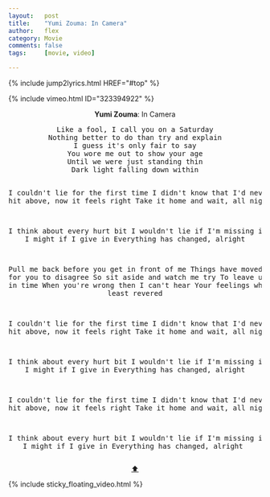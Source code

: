 ```yaml
---
layout:   post
title:    "Yumi Zouma: In Camera"
author:   flex
category: Movie
comments: false
tags:     [movie, video]

---
```


<!-- <style type="text/css">
	.container { margin-bottom: -1em; }
</style> -->

{% include jump2lyrics.html HREF="#top" %}

<div class="overridemaxwidthboth">
	{% include vimeo.html ID="323394922" %}
</div>

<a id="top"></a>
<div id="lyrics"><div class="lyricsheader" style=""><p><center><b>Yumi Zouma</b>: In Camera</center></p></div>
<center><pre>
Like a fool, I call you on a Saturday
Nothing better to do than try and explain
I guess it's only fair to say
You wore me out to show your age
Until we were just standing thin
Dark light falling down within

I couldn't lie for the first time
I didn't know that I'd never mind
I hit above, now it feels right
Take it home and wait, all night

I think about every hurt bit
I wouldn't lie if I'm missing it
I think I might if I give in
Everything has changed, alright

Pull me back before you get in front of me
Things have moved enough for you to disagree
So sit aside and watch me try
To leave us all alone in time
When you're wrong then I can't hear
Your feelings when you're least revered

I couldn't lie for the first time
I didn't know that I'd never mind
I hit above, now it feels right
Take it home and wait, all night

I think about every hurt bit
I wouldn't lie if I'm missing it
I think I might if I give in
Everything has changed, alright

I couldn't lie for the first time
I didn't know that I'd never mind
I hit above, now it feels right
Take it home and wait, all night

I think about every hurt bit
I wouldn't lie if I'm missing it
I think I might if I give in
Everything has changed, alright
</pre>
<a href="#top">⬆</a></center></div>

<div class="sticky_floating_video"></div>
{% include sticky_floating_video.html %}